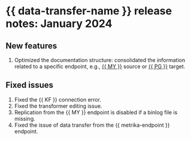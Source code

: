 # {{ data-transfer-name }} release notes: January 2024

## New features

1. Optimized the documentation structure: consolidated the information related to a specific endpoint, e.g., [{{ MY }}](../operations/endpoint/source/mysql.md) source or [{{ PG }}](../operations/endpoint/target/postgresql.md) target.

## Fixed issues

1. Fixed the {{ KF }} connection error.
1. Fixed the transformer editing issue.
1. Replication from the {{ MY }} endpoint is disabled if a binlog file is missing.
1. Fixed the issue of data transfer from the {{ metrika-endpoint }} endpoint.